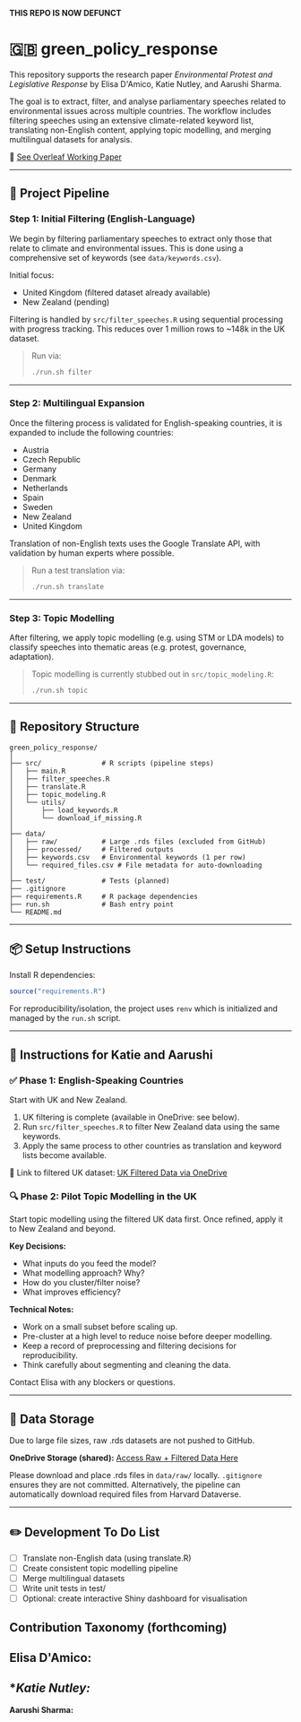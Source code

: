 **THIS REPO IS NOW DEFUNCT**

# 🇬🇧 green_policy_response

This repository supports the research paper _Environmental Protest and Legislative Response_ by Elisa D'Amico, Katie Nutley, and Aarushi Sharma.

The goal is to extract, filter, and analyse parliamentary speeches related to environmental issues across multiple countries. The workflow includes filtering speeches using an extensive climate-related keyword list, translating non-English content, applying topic modelling, and merging multilingual datasets for analysis.

📄 [See Overleaf Working Paper](https://www.overleaf.com/project/5729675688svrsgshpjvgn#28fbc3)

---

## 🔁 Project Pipeline

### Step 1: Initial Filtering (English-Language)

We begin by filtering parliamentary speeches to extract only those that relate to climate and environmental issues. This is done using a comprehensive set of keywords (see `data/keywords.csv`). 

Initial focus:  
- United Kingdom (filtered dataset already available)  
- New Zealand (pending)

Filtering is handled by `src/filter_speeches.R` using sequential processing with progress tracking. This reduces over 1 million rows to ~148k in the UK dataset.

> Run via:
> ```bash
> ./run.sh filter
> ```

---

### Step 2: Multilingual Expansion

Once the filtering process is validated for English-speaking countries, it is expanded to include the following countries:

- Austria  
- Czech Republic  
- Germany  
- Denmark  
- Netherlands  
- Spain  
- Sweden  
- New Zealand  
- United Kingdom

Translation of non-English texts uses the Google Translate API, with validation by human experts where possible.

> Run a test translation via:
> ```bash
> ./run.sh translate
> ```

---

### Step 3: Topic Modelling

After filtering, we apply topic modelling (e.g. using STM or LDA models) to classify speeches into thematic areas (e.g. protest, governance, adaptation).

> Topic modelling is currently stubbed out in `src/topic_modeling.R`:
> ```bash
> ./run.sh topic
> ```

---

## 📁 Repository Structure

```
green_policy_response/
│
├── src/               # R scripts (pipeline steps)
│   ├── main.R
│   ├── filter_speeches.R
│   ├── translate.R
│   ├── topic_modeling.R
│   └── utils/
│       ├── load_keywords.R
│       └── download_if_missing.R
│
├── data/
│   ├── raw/           # Large .rds files (excluded from GitHub)
│   ├── processed/     # Filtered outputs
│   ├── keywords.csv   # Environmental keywords (1 per row)
│   └── required_files.csv # File metadata for auto-downloading
│
├── test/              # Tests (planned)
├── .gitignore
├── requirements.R     # R package dependencies
├── run.sh             # Bash entry point
└── README.md
```

---

## 📦 Setup Instructions

Install R dependencies:

```r
source("requirements.R")
```

For reproducibility/isolation, the project uses `renv` which is initialized and managed by the `run.sh` script.

---

## 🧾 Instructions for Katie and Aarushi

### ✅ Phase 1: English-Speaking Countries

Start with UK and New Zealand.

1. UK filtering is complete (available in OneDrive: see below).
2. Run `src/filter_speeches.R` to filter New Zealand data using the same keywords.
3. Apply the same process to other countries as translation and keyword lists become available.

📎 Link to filtered UK dataset:
[UK Filtered Data via OneDrive](https://1drv.ms/f/c/605baf58dcdf9007/Et31dgk3_qFGqOZd09CTbbwBdOFHJQOdem-p2aj9JxmQgA?e=Kz9Af3)

### 🔍 Phase 2: Pilot Topic Modelling in the UK

Start topic modelling using the filtered UK data first. Once refined, apply it to New Zealand and beyond.

**Key Decisions:**
- What inputs do you feed the model?
- What modelling approach? Why?
- How do you cluster/filter noise?
- What improves efficiency?

**Technical Notes:**
- Work on a small subset before scaling up.
- Pre-cluster at a high level to reduce noise before deeper modelling.
- Keep a record of preprocessing and filtering decisions for reproducibility.
- Think carefully about segmenting and cleaning the data.

Contact Elisa with any blockers or questions.

---

## 🧊 Data Storage

Due to large file sizes, raw .rds datasets are not pushed to GitHub.

**OneDrive Storage (shared):**
[Access Raw + Filtered Data Here](https://1drv.ms/f/c/605baf58dcdf9007/Et31dgk3_qFGqOZd09CTbbwBdOFHJQOdem-p2aj9JxmQgA?e=Kz9Af3)

Please download and place .rds files in `data/raw/` locally. `.gitignore` ensures they are not committed. Alternatively, the pipeline can automatically download required files from Harvard Dataverse.

---

## ✏️ Development To Do List

- [ ] Translate non-English data (using translate.R)
- [ ] Create consistent topic modelling pipeline
- [ ] Merge multilingual datasets
- [ ] Write unit tests in test/
- [ ] Optional: create interactive Shiny dashboard for visualisation

## Contribution Taxonomy (forthcoming)

**Elisa D'Amico:** 
-

**Katie Nutley:* 
- 

**Aarushi Sharma:** 
